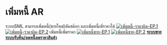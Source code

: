 # เพิ่มหนี้ AR

ระบบSML สามารถเพิ่มหนี้(ขายใหม่)ตัดสต๊อก และเพิ่มหนี้เพิ่ราคาได้
[![เพิ่มหนี้-ราคาผิด-EP.1](/images/เพิ่มหนี้-ราคาผิด-EP.1.jpg)](/images/เพิ่มหนี้-ราคาผิด-EP.1.jpg)
[![เพิ่มหนี้-ราคาผิด-EP.2](/images/เพิ่มหนี้-ราคาผิด-EP.2.jpg)](/images/เพิ่มหนี้-ราคาผิด-EP.2.jpg) เพิ่มหนี้เพิ่มราคา
[![เพิ่มหนี้ขาย-EP.1](/images/เพิ่มหนี้ขาย-EP.1.jpg)](/images/เพิ่มหนี้ขาย-EP.1.jpg)
[![เพิ่มหนี้ขาย-EP.2](/images/เพิ่มหนี้ขาย-EP.2.jpg)](/images/เพิ่มหนี้ขาย-EP.2.jpg)
[**ระบบขาย**](http://www.smlaccount.com/manual/?page_id=593)
[**ระบบรับคืน/ลดหนี้ลดราคาสินค้า**](http://www.smlaccount.com/manual/?page_id=605)  

